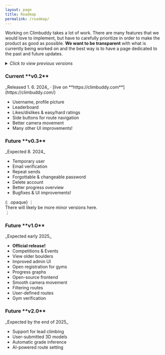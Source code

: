 ```yaml
---
layout: page
title: Roadmap
permalink: /roadmap/
---
```


Working on Climbuddy takes a lot of work.
There are many features that we would love to implement, but have to carefully prioritize in order to make the product as good as possible.
**We want to be transparent** with what is currently being worked on and the best way is to have a page dedicated to the past and future updates.

<div class="spacer"></div>

<details>
<summary><em>Click to view previous versions</em><div class="large-spacer"></div> </summary>
<div markdown="1">

<h3 class="tight" id="01">Old <span markdown="1">**v0.1**</span></h3>
_Released 10. 5. 2024_

<ul class="fa-ul tight">
  <li><i class="fa-li fa fa-flag"></i>Logging route activities</li>
  <li><i class="fa-li fa fa-bookmark"></i>Bookmarks</li>
  <li><i class="fa-li fa fa-list-check"></i>Progress overview</li>
  <div class="spacer"></div>
  <li><i class="fa-li roadmap-minor-item fa fa-circle-info"></i>Gym information</li>
  <li><i class="fa-li roadmap-minor-item fa fa-at"></i>About us section</li>
</ul>

<div class="large-spacer"></div>

</div>
</details>

<div markdown="1" class="roadmap-current">

<h3 class="tight" id="02">Current <span markdown="1">**v0.2**</span></h3>
_Released 1. 6. 2024_ · [live on **https://climbuddy.com**](https://climbuddy.com/)

<ul class="fa-ul tight">
  <li><i class="fa-li fa fa-user"></i>Username, profile picture</li>
  <li><i class="fa-li fa fa-ranking-star"></i>Leaderboard</li>
  <li><i class="fa-li fa fa-thumbs-up"></i>Likes/dislikes & easy/hard ratings</li>
  <div class="spacer"></div>
  <li><i class="fa-li roadmap-minor-item fa fa-caret-right"></i>Side buttons for route navigation</li>
  <li><i class="fa-li roadmap-minor-item fa fa-video"></i>Better camera movement</li>
  <li><i class="fa-li roadmap-minor-item fa fa-ellipsis"></i>Many other UI improvements!</li>
</ul>

</div>

<div class="large-spacer"></div>

<h3 class="tight" id="03">Future <span markdown="1">**v0.3**</span></h3>
_Expected 8. 2024_

<ul class="fa-ul tight">
  <li><i class="fa-li fa fa-user-clock"></i>Temporary user</li>
  <li><i class="fa-li fa fa-user-shield"></i>Email verification</li>
  <li><i class="fa-li fa fa-repeat"></i>Repeat sends</li>
  <div class="spacer"></div>
  <li><i class="fa-li fa roadmap-minor-item fa-key"></i>Forgottable & changeable password</li>
  <li><i class="fa-li fa roadmap-minor-item fa-user-minus"></i>Delete account</li>
  <li><i class="fa-li fa roadmap-minor-item fa-list-check"></i>Better progress overview</li>
  <li><i class="fa-li fa roadmap-minor-item fa-ellipsis"></i>Bugfixes & UI improvements!</li>
</ul>

<div class="large-spacer"></div>

{: .opaque}
⋮<br>
There will likely be more minor versions here.<br>
⋮

<div class="spacer"></div>


<h3 class="tight" id="10">Future <span markdown="1">**v1.0**</span></h3>
_Expected early 2025_

<ul class="fa-ul tight">
  <li><i class="fa-li fa fa-champagne-glasses"></i><strong>Official release!</strong></li>
  <div class="spacer"></div>
  <li><i class="fa-li fa fa-calendar-days"></i>Competitions & Events</li>
  <li><i class="fa-li fa fa-clock-rotate-left"></i>View older boulders</li>
  <li><i class="fa-li fa fa-user-tie"></i>Improved admin UI</li>
  <li><i class="fa-li fa fa-users"></i>Open registration for gyms</li>
  <div class="spacer"></div>
  <li><i class="fa-li fa roadmap-minor-item fa-chart-line"></i>Progress graphs</li>
  <li><i class="fa-li fa roadmap-minor-item fa-code"></i>Open-source frontend</li>
  <li><i class="fa-li fa roadmap-minor-item fa-video"></i>Smooth camera movement</li>
  <li><i class="fa-li fa roadmap-minor-item fa-filter"></i>Filtering routes</li>
  <li><i class="fa-li fa roadmap-minor-item fa-hand-pointer"></i>User-defined routes</li>
  <li><i class="fa-li fa roadmap-minor-item fa-user-shield"></i>Gym verification</li>
</ul>

<div class="large-spacer"></div>


<h3 class="tight" id="10">Future <span markdown="1">**v2.0**</span></h3>
_Expected by the end of 2025_

<ul class="fa-ul tight">
  <li><i class="fa-li fa fa-mountain"></i>Support for lead climbing</li>
  <li><i class="fa-li fa fa-camera"></i>User-submitted 3D models</li>
  <div class="spacer"></div>
  <li><i class="fa-li fa roadmap-minor-item fa-calculator"></i>Automatic grade inference</li>
  <li><i class="fa-li fa roadmap-minor-item fa-brain"></i>AI-powered route setting</li>
</ul>

